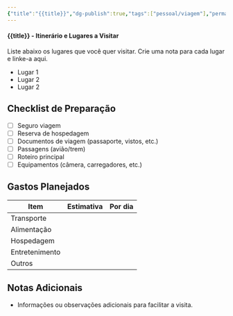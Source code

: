 ```yaml
---
{"title":"{{title}}","dg-publish":true,"tags":["pessoal/viagem"],"permalink":"/0-settings/template/3-1-viagem/","dgPassFrontmatter":true}
---
```


#### {{title}} - Itinerário e Lugares a Visitar
Liste abaixo os lugares que você quer visitar. Crie uma nota para cada lugar e linke-a aqui.
- Lugar 1
- Lugar 2
- Lugar 2
## Checklist de Preparação
- [ ] Seguro viagem
- [ ] Reserva de hospedagem
- [ ] Documentos de viagem (passaporte, vistos, etc.)
- [ ] Passagens (avião/trem)
- [ ] Roteiro principal
- [ ] Equipamentos (câmera, carregadores, etc.)
## Gastos Planejados
| Item           | Estimativa | Por dia |
| -------------- | ---------- | ------- |
| Transporte     |            |         |
| Alimentação    |            |         |
| Hospedagem     |            |         |
| Entretenimento |            |         |
| Outros         |            |         |
## Notas Adicionais
- Informações ou observações adicionais para facilitar a visita.